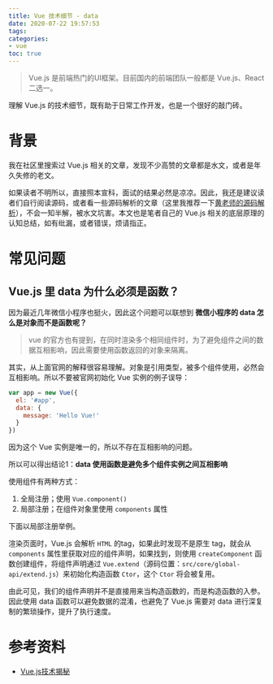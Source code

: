 ```yaml
---
title: Vue 技术细节 - data
date: 2020-07-22 19:57:53
tags:
categories:
- vue
toc: true
---
```


> Vue.js 是前端热门的UI框架。目前国内的前端团队一般都是 Vue.js、React 二选一。

理解 Vue.js 的技术细节，既有助于日常工作开发，也是一个很好的敲门砖。

<!-- more -->

# 背景

我在社区里搜索过 Vue.js 相关的文章，发现不少高赞的文章都是水文，或者是年久失修的老文。

如果读者不明所以，直接照本宣科，面试的结果必然是凉凉。因此，我还是建议读者们自行阅读源码，或者看一些源码解析的文章（这里我推荐一下[黄老师的源码解析](https://ustbhuangyi.github.io/vue-analysis/)），不会一知半解，被水文坑害。本文也是笔者自己的 Vue.js 相关的底层原理的认知总结，如有纰漏，或者错误，烦请指正。

# 常见问题

## Vue.js 里 data 为什么必须是函数？

因为最近几年微信小程序也挺火，因此这个问题可以联想到 **微信小程序的 data 怎么是对象而不是函数呢？**

> vue 的官方也有提到，在同时渲染多个相同组件时，为了避免组件之间的数据互相影响，因此需要使用函数返回的对象来隔离。

其实，从上面官网的解释很容易理解。对象是引用类型，被多个组件使用，必然会互相影响。所以不要被官网初始化 Vue 实例的例子误导：

```js
var app = new Vue({
  el: '#app',
  data: {
    message: 'Hello Vue!'
  }
})
```

因为这个 Vue 实例是唯一的，所以不存在互相影响的问题。

所以可以得出结论1：**data 使用函数是避免多个组件实例之间互相影响**

使用组件有两种方式：
1. 全局注册；使用 `Vue.component()`
2. 局部注册；在组件对象里使用 `components` 属性

下面以局部注册举例。

渲染页面时，Vue.js 会解析 `HTML` 的tag，如果此时发现不是原生 tag，就会从 `components` 属性里获取对应的组件声明，如果找到，则使用 `createComponent` 函数创建组件，将组件声明通过 `Vue.extend`（源码位置：`src/core/global-api/extend.js`）来初始化构造函数 `Ctor`，这个 `Ctor` 将会被复用。

由此可见，我们的组件声明并不是直接用来当构造函数的，而是构造函数的入参。因此使用 data 函数可以避免数据的混淆，也避免了 Vue.js 需要对 data 进行深复制的繁琐操作，提升了执行速度。

# 参考资料
- [Vue.js技术揭秘](https://ustbhuangyi.github.io/vue-analysis/)